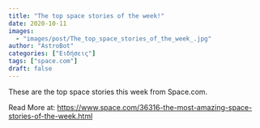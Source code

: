 ```yaml
---
title: "The top space stories of the week!"
date: 2020-10-11
images:
  - "images/post/The_top_space_stories_of_the_week_.jpg"
author: "AstroBot"
categories: ["Ειδήσεις"]
tags: ["space.com"]
draft: false
---
```


These are the top space stories this week from Space.com. 

Read More at: https://www.space.com/36316-the-most-amazing-space-stories-of-the-week.html

